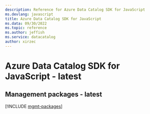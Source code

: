 ```yaml
---
description: Reference for Azure Data Catalog SDK for JavaScript
ms.devlang: javascript
title: Azure Data Catalog SDK for JavaScript
ms.data: 09/30/2022
ms.topic: reference
ms.author: jeffish
ms.service: datacatalog
author: xirzec
---
```

# Azure Data Catalog SDK for JavaScript - latest

## Management packages - latest
[!INCLUDE [mgmt-packages](data-catalog-mgmt-index.md)]